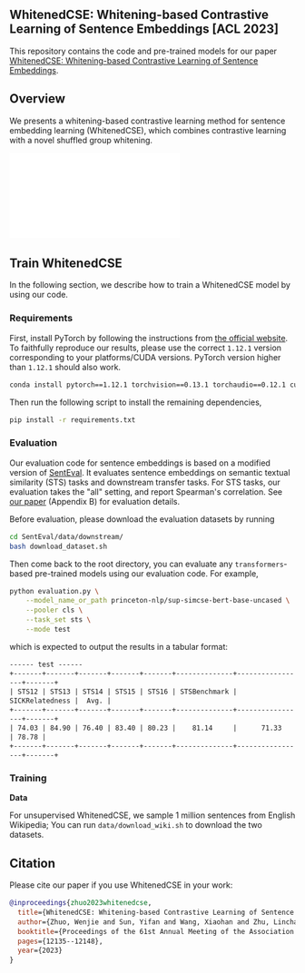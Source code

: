 ## WhitenedCSE: Whitening-based Contrastive Learning of Sentence Embeddings [ACL 2023]

This repository contains the code and pre-trained models for our paper [WhitenedCSE: Whitening-based Contrastive Learning of Sentence Embeddings](https://arxiv.org/abs/2305.17746).

## Overview
We presents a whitening-based contrastive learning method for sentence embedding learning (WhitenedCSE), which combines contrastive learning with a novel shuffled group whitening.

![](figure/model.pdf)



## Train WhitenedCSE

In the following section, we describe how to train a WhitenedCSE model by using our code.

### Requirements

First, install PyTorch by following the instructions from [the official website](https://pytorch.org). To faithfully reproduce our results, please use the correct `1.12.1` version corresponding to your platforms/CUDA versions. PyTorch version higher than `1.12.1` should also work. 

```bash
conda install pytorch==1.12.1 torchvision==0.13.1 torchaudio==0.12.1 cudatoolkit=11.6 -c pytorch -c conda-forge
```

Then run the following script to install the remaining dependencies,

```bash
pip install -r requirements.txt
```

### Evaluation
Our evaluation code for sentence embeddings is based on a modified version of [SentEval](https://github.com/facebookresearch/SentEval). It evaluates sentence embeddings on semantic textual similarity (STS) tasks and downstream transfer tasks. For STS tasks, our evaluation takes the "all" setting, and report Spearman's correlation. See [our paper](https://arxiv.org/pdf/2104.08821.pdf) (Appendix B) for evaluation details.

Before evaluation, please download the evaluation datasets by running
```bash
cd SentEval/data/downstream/
bash download_dataset.sh
```

Then come back to the root directory, you can evaluate any `transformers`-based pre-trained models using our evaluation code. For example,
```bash
python evaluation.py \
    --model_name_or_path princeton-nlp/sup-simcse-bert-base-uncased \
    --pooler cls \
    --task_set sts \
    --mode test
```
which is expected to output the results in a tabular format:
```
------ test ------
+-------+-------+-------+-------+-------+--------------+-----------------+-------+
| STS12 | STS13 | STS14 | STS15 | STS16 | STSBenchmark | SICKRelatedness |  Avg. |
+-------+-------+-------+-------+-------+--------------+-----------------+-------+
| 74.03 | 84.90 | 76.40 | 83.40 | 80.23 |    81.14     |      71.33      | 78.78 |
+-------+-------+-------+-------+-------+--------------+-----------------+-------+
```


### Training

**Data**

For unsupervised WhitenedCSE, we sample 1 million sentences from English Wikipedia; You can run `data/download_wiki.sh` to download the two datasets.



## Citation

Please cite our paper if you use WhitenedCSE in your work:

```bibtex
@inproceedings{zhuo2023whitenedcse,
  title={WhitenedCSE: Whitening-based Contrastive Learning of Sentence Embeddings},
  author={Zhuo, Wenjie and Sun, Yifan and Wang, Xiaohan and Zhu, Linchao and Yang, Yi},
  booktitle={Proceedings of the 61st Annual Meeting of the Association for Computational Linguistics (Volume 1: Long Papers)},
  pages={12135--12148},
  year={2023}
}
```

